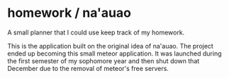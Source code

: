 # homework / na'auao
A small planner that I could use keep track of my homework.

This is the application built on the original idea of na'auao. The project ended up becoming this small meteor application.  It was launched during the first semester of my sophomore year and then shut down that December due to the removal of meteor's free servers.
